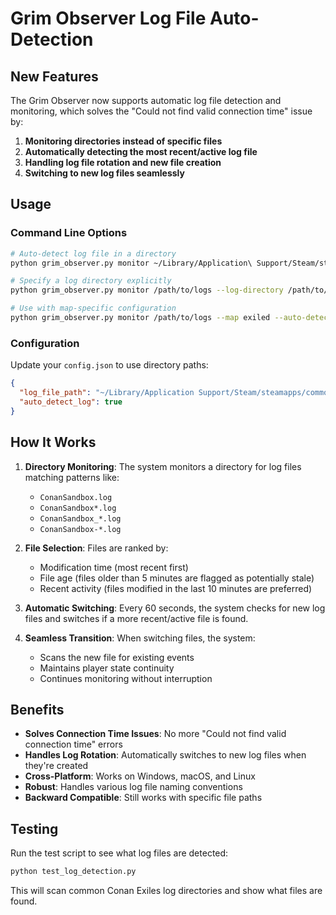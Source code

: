 # Grim Observer Log File Auto-Detection

## New Features

The Grim Observer now supports automatic log file detection and monitoring, which solves the "Could not find valid connection time" issue by:

1. **Monitoring directories instead of specific files**
2. **Automatically detecting the most recent/active log file**
3. **Handling log file rotation and new file creation**
4. **Switching to new log files seamlessly**

## Usage

### Command Line Options

```bash
# Auto-detect log file in a directory
python grim_observer.py monitor ~/Library/Application\ Support/Steam/steamapps/common/Conan\ Exiles/ConanSandbox/Saved/Logs --auto-detect-log

# Specify a log directory explicitly
python grim_observer.py monitor /path/to/logs --log-directory /path/to/logs

# Use with map-specific configuration
python grim_observer.py monitor /path/to/logs --map exiled --auto-detect-log
```

### Configuration

Update your `config.json` to use directory paths:

```json
{
  "log_file_path": "~/Library/Application Support/Steam/steamapps/common/Conan Exiles/ConanSandbox/Saved/Logs",
  "auto_detect_log": true
}
```

## How It Works

1. **Directory Monitoring**: The system monitors a directory for log files matching patterns like:
   - `ConanSandbox.log`
   - `ConanSandbox*.log`
   - `ConanSandbox_*.log`
   - `ConanSandbox-*.log`

2. **File Selection**: Files are ranked by:
   - Modification time (most recent first)
   - File age (files older than 5 minutes are flagged as potentially stale)
   - Recent activity (files modified in the last 10 minutes are preferred)

3. **Automatic Switching**: Every 60 seconds, the system checks for new log files and switches if a more recent/active file is found.

4. **Seamless Transition**: When switching files, the system:
   - Scans the new file for existing events
   - Maintains player state continuity
   - Continues monitoring without interruption

## Benefits

- **Solves Connection Time Issues**: No more "Could not find valid connection time" errors
- **Handles Log Rotation**: Automatically switches to new log files when they're created
- **Cross-Platform**: Works on Windows, macOS, and Linux
- **Robust**: Handles various log file naming conventions
- **Backward Compatible**: Still works with specific file paths

## Testing

Run the test script to see what log files are detected:

```bash
python test_log_detection.py
```

This will scan common Conan Exiles log directories and show what files are found.
